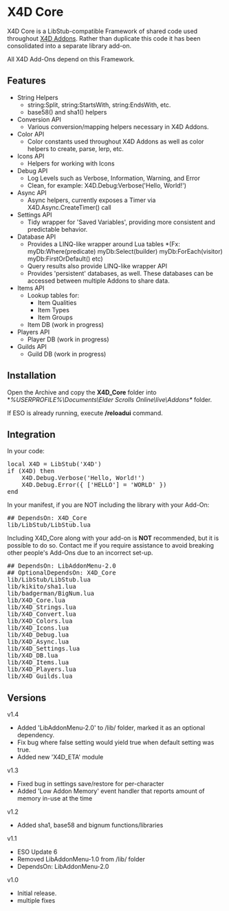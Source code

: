 # X4D **Core**

X4D Core is a LibStub-compatible Framework of shared code used throughout <a href="http://www.esoui.com/portal.php?id=50&a=list">X4D Addons</a>. Rather than duplicate this code it has been consolidated into a separate library add-on.

All X4D Add-Ons depend on this Framework.


## Features

* String Helpers
    * string:Split, string:StartsWith, string:EndsWith, etc.
    * base58() and sha1() helpers
* Conversion API
    * Various conversion/mapping helpers necessary in X4D Addons.
* Color API
    * Color constants used throughout X4D Addons as well as color helpers to create, parse, lerp, etc.
* Icons API
    * Helpers for working with Icons
* Debug API
    * Log Levels such as Verbose, Information, Warning, and Error
    * Clean, for example: X4D.Debug:Verbose('Hello, World!')
* Async API
    * Async helpers, currently exposes a Timer via X4D.Async.CreateTimer() call
* Settings API
    * Tidy wrapper for 'Saved Variables', providing more consistent and predictable behavior.
* Database API
    * Provides a LINQ-like wrapper around Lua tables *(Fx: myDb:Where(predicate) myDb:Select(builder) myDb:ForEach(visitor) myDb:FirstOrDefault() etc)
    * Query results also provide LINQ-like wrapper API
    * Provides 'persistent' databases, as well. These databases can be accessed between multiple Addons to share data.
* Items API
    * Lookup tables for:
        * Item Qualities
        * Item Types
        * Item Groups
    * Item DB (work in progress)
* Players API
    * Player DB (work in progress)
* Guilds API
    * Guild DB (work in progress)

## Installation

Open the Archive and copy the **X4D_Core** folder into **%USERPROFILE%\Documents\Elder Scrolls Online\live\Addons\** folder.


If ESO is already running, execute **/reloadui** command.

## Integration

In your code:
<pre>
local X4D = LibStub('X4D')
if (X4D) then
	X4D.Debug.Verbose('Hello, World!')
	X4D.Debug.Error({ ['HELLO'] = 'WORLD' })
end
</pre>

In your manifest, if you are NOT including the library with your Add-On:
<pre>
## DependsOn: X4D_Core
lib/LibStub/LibStub.lua
</pre>

Including X4D_Core along with your add-on is **NOT** recommended, but it is possible to do so. Contact me if you require assistance to avoid breaking other people's Add-Ons due to an incorrect set-up.
<pre>
## DependsOn: LibAddonMenu-2.0
## OptionalDependsOn: X4D_Core
lib/LibStub/LibStub.lua
lib/kikito/sha1.lua
lib/badgerman/BigNum.lua
lib/X4D_Core.lua
lib/X4D_Strings.lua
lib/X4D_Convert.lua
lib/X4D_Colors.lua
lib/X4D_Icons.lua
lib/X4D_Debug.lua
lib/X4D_Async.lua
lib/X4D_Settings.lua
lib/X4D_DB.lua
lib/X4D_Items.lua
lib/X4D_Players.lua
lib/X4D_Guilds.lua
</pre>

## Versions
v1.4

- Added 'LibAddonMenu-2.0' to /lib/ folder, marked it as an optional dependency.
- Fix bug where false setting would yield true when default setting was true.
- Added new 'X4D_ETA' module

v1.3

- Fixed bug in settings save/restore for per-character
- Added 'Low Addon Memory' event handler that reports amount of memory in-use at the time

v1.2

- Added sha1, base58 and bignum functions/libraries

v1.1

- ESO Update 6
- Removed LibAddonMenu-1.0 from /lib/ folder
- DependsOn: LibAddonMenu-2.0


v1.0

- Initial release.
- multiple fixes

